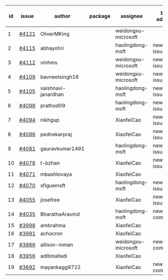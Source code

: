 | id | issue | author | package | assignee | bot advice | created date of issue | target release date | date from target |
| ------ | ------ | ------ | ------ | ------ | ------ | ------ | ------ | :-----: |
| 1 | [#4121](https://github.com/Azure/sdk-release-request/issues/4121) | OliverMKing |  | weidongxu-microsoft |  | 05-01 | 05-26 |  |
| 2 | [#4115](https://github.com/Azure/sdk-release-request/issues/4115) | abhayohri |  | haolingdong-msft | new issue. | 05-01 | 05-26 |  |
| 3 | [#4112](https://github.com/Azure/sdk-release-request/issues/4112) | vinhms |  | weidongxu-microsoft | new issue. | 04-28 | 05-26 |  |
| 4 | [#4109](https://github.com/Azure/sdk-release-request/issues/4109) | bavneetsingh16 |  | weidongxu-microsoft | new issue. | 04-28 | 05-26 |  |
| 5 | [#4105](https://github.com/Azure/sdk-release-request/issues/4105) | vaishnavi-janardhan |  | haolingdong-msft | new issue. | 04-27 | 05-26 |  |
| 6 | [#4098](https://github.com/Azure/sdk-release-request/issues/4098) | prathod09 |  | haolingdong-msft | new issue. | 04-26 | 05-26 |  |
| 7 | [#4094](https://github.com/Azure/sdk-release-request/issues/4094) | nikhgup |  | XiaofeiCao | new issue. | 04-26 | 05-26 |  |
| 8 | [#4086](https://github.com/Azure/sdk-release-request/issues/4086) | pednekarpraj |  | XiaofeiCao | new issue. | 04-25 | 05-26 |  |
| 9 | [#4081](https://github.com/Azure/sdk-release-request/issues/4081) | gauravkumar1491 |  | haolingdong-msft | new issue. | 04-24 | 05-26 |  |
| 10 | [#4078](https://github.com/Azure/sdk-release-request/issues/4078) | t-bzhan |  | XiaofeiCao | new issue. | 04-23 | 05-26 |  |
| 11 | [#4071](https://github.com/Azure/sdk-release-request/issues/4071) | mbashtovaya |  | XiaofeiCao |  | 04-21 | 05-26 |  |
| 12 | [#4070](https://github.com/Azure/sdk-release-request/issues/4070) | sfiguemsft |  | haolingdong-msft | new issue. | 04-20 | 05-26 |  |
| 13 | [#4055](https://github.com/Azure/sdk-release-request/issues/4055) | josefree |  | XiaofeiCao | new issue. | 04-18 | 05-26 |  |
| 14 | [#4035](https://github.com/Azure/sdk-release-request/issues/4035) | BharathaAravind |  | haolingdong-msft | new comment. | 04-12 | 04-28 |  |
| 15 | [#3998](https://github.com/Azure/sdk-release-request/issues/3998) | ambrahma |  | XiaofeiCao |  | 03-27 | 04-28 |  |
| 16 | [#3991](https://github.com/Azure/sdk-release-request/issues/3991) | achocron |  | XiaofeiCao |  | 03-24 | 04-28 |  |
| 17 | [#3966](https://github.com/Azure/sdk-release-request/issues/3966) | allison-inman |  | weidongxu-microsoft | new comment. | 03-22 | 04-28 |  |
| 18 | [#3956](https://github.com/Azure/sdk-release-request/issues/3956) | aditimalladi |  | XiaofeiCao |  | 03-21 | 04-28 |  |
| 19 | [#3692](https://github.com/Azure/sdk-release-request/issues/3692) | mayankagg9722 |  | XiaofeiCao | new comment. | 01-24 | 02-24 |  |
